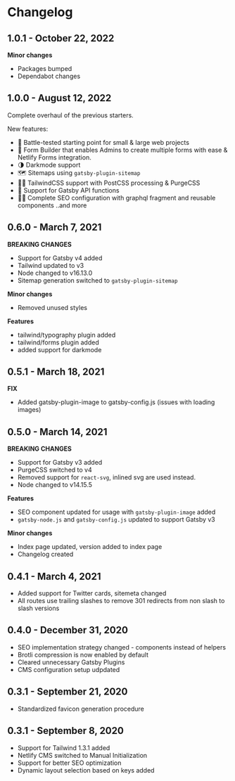 # Changelog

## 1.0.1 - October 22, 2022

**Minor changes**

- Packages bumped
- Dependabot changes

## 1.0.0 - August 12, 2022

Complete overhaul of the previous starters.

New features:

- 💪 Battle-tested starting point for small & large web projects
- 📄 Form Builder that enables Admins to create multiple forms with ease & Netlify Forms integration.
- 🌗 Darkmode support
- 🗺 Sitemaps using `gatsby-plugin-sitemap`
- 💇‍♀️ TailwindCSS support with PostCSS processing & PurgeCSS
- 🔌 Support for Gatsby API functions
- 🕵️‍♂️ Complete SEO configuration with graphql fragment and reusable components
  ..and more

## 0.6.0 - March 7, 2021

**BREAKING CHANGES**

- Support for Gatsby v4 added
- Tailwind updated to v3
- Node changed to v16.13.0
- Sitemap generation switched to `gatsby-plugin-sitemap`

**Minor changes**

- Removed unused styles

**Features**

- tailwind/typography plugin added
- tailwind/forms plugin added
- added support for darkmode

## 0.5.1 - March 18, 2021

**FIX**

- Added gatsby-plugin-image to gatsby-config.js (issues with loading images)

## 0.5.0 - March 14, 2021

**BREAKING CHANGES**

- Support for Gatsby v3 added
- PurgeCSS switched to v4
- Removed support for `react-svg`, inlined svg are used instead.
- Node changed to v14.15.5

**Features**

- SEO component updated for usage with `gatsby-plugin-image` added
- `gatsby-node.js` and `gatsby-config.js` updated to support Gatsby v3

**Minor changes**

- Index page updated, version added to index page
- Changelog created

## 0.4.1 - March 4, 2021

- Added support for Twitter cards, sitemeta changed
- All routes use trailing slashes to remove 301 redirects from non slash to slash versions

## 0.4.0 - December 31, 2020

- SEO implementation strategy changed - components instead of helpers
- Brotli compression is now enabled by default
- Cleared unnecessary Gatsby Plugins
- CMS configuration setup udpdated

## 0.3.1 - September 21, 2020

- Standardized favicon generation procedure

## 0.3.1 - September 8, 2020

- Support for Tailwind 1.3.1 added
- Netlify CMS switched to Manual Initialization
- Support for better SEO optimization
- Dynamic layout selection based on keys added
